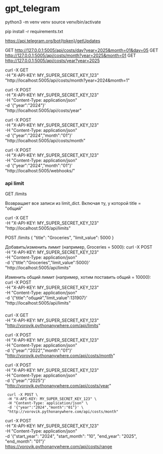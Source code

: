 # gpt_telegram
python3 -m venv venv
source venv/bin/activate

pip install -r requirements.txt


https://api.telegram.org/bot{token}/getUpdates

GET http://127.0.0.1:5005/api/costs/day?year=2025&month=01&day=05
GET http://127.0.0.1:5005/api/costs/month?year=2025&month=01
GET http://127.0.0.1:5005/api/costs/year?year=2025

curl -X GET \
     -H "X-API-KEY: MY_SUPER_SECRET_KEY_123" \
     "http://localhost:5005/api/costs/month?year=2024&month=1"


curl -X POST \
     -H "X-API-KEY: MY_SUPER_SECRET_KEY_123" \
     -H "Content-Type: application/json" \
     -d '{"year":"2024"}' \
     "http://localhost:5005/api/costs/year"

curl -X POST \
     -H "X-API-KEY: MY_SUPER_SECRET_KEY_123" \
     -H "Content-Type: application/json" \
     -d '{"year":"2024","month":"01"}' \
     "http://localhost:5005/api/costs/month"


curl -X POST \
     -H "X-API-KEY: MY_SUPER_SECRET_KEY_123" \
     -H "Content-Type: application/json" \
     -d '{"year":"2024","month":"01"}' \
     "http://localhost:5005/webhooks/"



### api limit
GET /limits

Возвращает все записи из limit_dict. Включая ту, у которой title = "общий"

curl -X GET \
     -H "X-API-KEY: MY_SUPER_SECRET_KEY_123" \
     "http://localhost:5005/api/limits"


POST /limits
{
  "title": "Groceries",
  "limit_value": 5000
}

Добавить/изменить лимит (например, Groceries = 5000):
curl -X POST \
     -H "X-API-KEY: MY_SUPER_SECRET_KEY_123" \
     -H "Content-Type: application/json" \
     -d '{"title":"Groceries","limit_value":5000}' \
     "http://localhost:5005/api/limits"

Изменить общий лимит (например, хотим поставить общий = 10000):
curl -X POST \
     -H "X-API-KEY: MY_SUPER_SECRET_KEY_123" \
     -H "Content-Type: application/json" \
     -d '{"title":"общий","limit_value":131907}' \
     "http://localhost:5005/api/limits"


###
curl -X GET \
     -H "X-API-KEY: MY_SUPER_SECRET_KEY_123" \
     "http://vorovik.pythonanywhere.com/api/limits"

curl -X POST \
     -H "X-API-KEY: MY_SUPER_SECRET_KEY_123" \
     -H "Content-Type: application/json" \
     -d '{"year":"2022","month":"01"}' \
      "http://vorovik.pythonanywhere.com/api/costs/month"


curl -X POST \
     -H "X-API-KEY: MY_SUPER_SECRET_KEY_123" \
     -H "Content-Type: application/json" \
     -d '{"year":"2025"}' \
     "http://vorovik.pythonanywhere.com/api/costs/year"


     curl -X POST \
     -H "X-API-KEY: MY_SUPER_SECRET_KEY_123" \
     -H "Content-Type: application/json" \
     -d '{"year":"2024","month":"01"}' \
     "http://vorovik.pythonanywhere.com/api/costs/month"


curl -X POST \
  -H "X-API-KEY: MY_SUPER_SECRET_KEY_123" \
  -H "Content-Type: application/json" \
  -d '{"start_year": "2024", "start_month": "10", "end_year": "2025", "end_month": "01"}' \
  https://vorovik.pythonanywhere.com/api/costs/range

